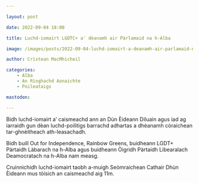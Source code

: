 ```yaml
---

layout: post

date: 2022-09-04 18:00

title: Luchd-iomairt LGDTC+ a' dèanamh air Pàrlamaid na h-Alba

image: /images/posts/2022-09-04-luchd-iomairt-a-deanamh-air-parlamaid-na-h-alba.webp

author: Crìstean MacMhìcheil

categories:
    - Alba
    - An Rìoghachd Aonaichte
    - Poileataigs

mastodon:

---
```


Bidh luchd-iomairt a’ caismeachd ann an Dùn Èideann Diluain agus iad ag iarraidh gun dèan luchd-poilitigs barrachd adhartas a dhèanamh còraichean tar-ghnèitheach ath-leasachadh.

Bidh buill Out for Independence, Rainbow Greens, buidheann LGDT+ Pàrtaidh Làbarach na h-Alba agus buidheann Òigridh Pàrtaidh Libearalach Deamocratach na h-Alba nam measg.

Cruinnichidh luchd-iomairt taobh a-muigh Seòmraichean Cathair Dhùn Èideann mus tòisich an caismeachd aig 11m.
